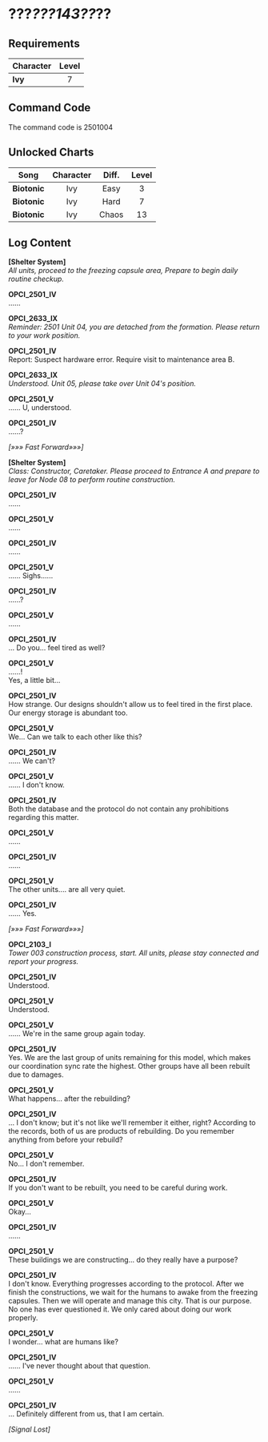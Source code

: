 # ???_???_143_??_??
## Requirements
|Character|Level|
|---------|:---:|
|**Ivy**  |  7  |

## Command Code
The command code is 2501004

## Unlocked Charts
|    Song    |Character|Diff.|Level|
|------------|:-------:|:---:|:---:|
|**Biotonic**|   Ivy   |Easy |  3  |
|**Biotonic**|   Ivy   |Hard |  7  |
|**Biotonic**|   Ivy   |Chaos| 13  |

## Log Content
**[Shelter System]**<br>
*All units, proceed to the freezing capsule area, Prepare to begin daily routine checkup.*

**OPCI_2501_IV**<br>
......

**OPCI_2633_IX**<br>
*Reminder: 2501 Unit 04, you are detached from the formation. Please return to your work position.*

**OPCI_2501_IV**<br>
Report: Suspect hardware error. Require visit to maintenance area B.

**OPCI_2633_IX**<br>
*Understood. Unit 05, please take over Unit 04's position.*

**OPCI_2501_V**<br>
...... U, understood.

**OPCI_2501_IV**<br>
......?

*[»»» Fast Forward»»»]*

**[Shelter System]**<br>
*Class: Constructor, Caretaker. Please proceed to Entrance A and prepare to leave for Node 08 to perform routine construction.*

**OPCI_2501_IV**<br>
......

**OPCI_2501_V**<br>
......

**OPCI_2501_IV**<br>
......

**OPCI_2501_V**<br>
...... Sighs......

**OPCI_2501_IV**<br>
......?

**OPCI_2501_V**<br>
......

**OPCI_2501_IV**<br>
... Do you... feel tired as well?

**OPCI_2501_V**<br>
......!<br>
Yes, a little bit...

**OPCI_2501_IV**<br>
How strange. Our designs shouldn't allow us to feel tired in the first place. Our energy storage is abundant too.

**OPCI_2501_V**<br>
We... Can we talk to each other like this?

**OPCI_2501_IV**<br>
...... We can't?

**OPCI_2501_V**<br>
...... I don't know.

**OPCI_2501_IV**<br>
Both the database and the protocol do not contain any prohibitions regarding this matter.

**OPCI_2501_V**<br>
......

**OPCI_2501_IV**<br>
......

**OPCI_2501_V**<br>
The other units.... are all very quiet.

**OPCI_2501_IV**<br>
...... Yes.

*[»»» Fast Forward»»»]*

**OPCI_2103_I**<br>
*Tower 003 construction process, start. All units, please stay connected and report your progress.*

**OPCI_2501_IV**<br>
Understood.

**OPCI_2501_V**<br>
Understood.

**OPCI_2501_V**<br>
...... We're in the same group again today.

**OPCI_2501_IV**<br>
Yes. We are the last group of units remaining for this model, which makes our coordination sync rate the highest. Other groups have all been rebuilt due to damages.

**OPCI_2501_V**<br>
What happens... after the rebuilding?

**OPCI_2501_IV**<br>
... I don't know; but it's not like we'll remember it either, right? According to the records, both of us are products of rebuilding. Do you remember anything from before your rebuild?

**OPCI_2501_V**<br>
No... I don't remember.

**OPCI_2501_IV**<br>
If you don't want to be rebuilt, you need to be careful during work.

**OPCI_2501_V**<br>
Okay...

**OPCI_2501_IV**<br>
......

**OPCI_2501_V**<br>
These buildings we are constructing... do they really have a purpose?

**OPCI_2501_IV**<br>
I don't know. Everything progresses according to the protocol. After we finish the constructions, we wait for the humans to awake from the freezing capsules. Then we will operate and manage this city. That is our purpose. No one has ever questioned it. We only cared about doing our work properly.

**OPCI_2501_V**<br>
I wonder... what are humans like?

**OPCI_2501_IV**<br>
...... I've never thought about that question.

**OPCI_2501_V**<br>
......

**OPCI_2501_IV**<br>
... Definitely different from us, that I am certain.

*[Signal Lost]*
